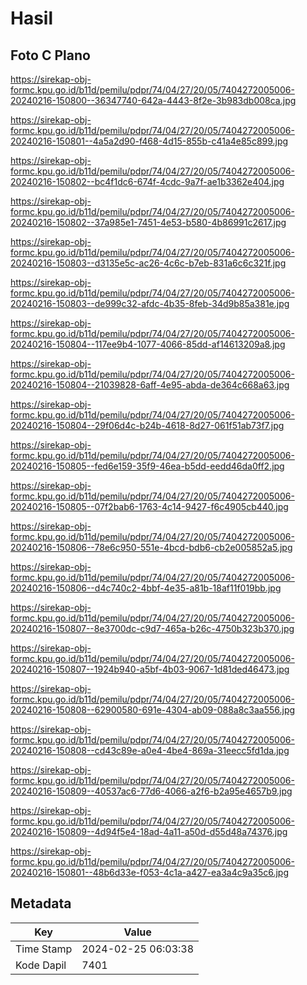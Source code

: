 # Hasil

## Foto C Plano

https://sirekap-obj-formc.kpu.go.id/b11d/pemilu/pdpr/74/04/27/20/05/7404272005006-20240216-150800--36347740-642a-4443-8f2e-3b983db008ca.jpg

https://sirekap-obj-formc.kpu.go.id/b11d/pemilu/pdpr/74/04/27/20/05/7404272005006-20240216-150801--4a5a2d90-f468-4d15-855b-c41a4e85c899.jpg

https://sirekap-obj-formc.kpu.go.id/b11d/pemilu/pdpr/74/04/27/20/05/7404272005006-20240216-150802--bc4f1dc6-674f-4cdc-9a7f-ae1b3362e404.jpg

https://sirekap-obj-formc.kpu.go.id/b11d/pemilu/pdpr/74/04/27/20/05/7404272005006-20240216-150802--37a985e1-7451-4e53-b580-4b86991c2617.jpg

https://sirekap-obj-formc.kpu.go.id/b11d/pemilu/pdpr/74/04/27/20/05/7404272005006-20240216-150803--d3135e5c-ac26-4c6c-b7eb-831a6c6c321f.jpg

https://sirekap-obj-formc.kpu.go.id/b11d/pemilu/pdpr/74/04/27/20/05/7404272005006-20240216-150803--de999c32-afdc-4b35-8feb-34d9b85a381e.jpg

https://sirekap-obj-formc.kpu.go.id/b11d/pemilu/pdpr/74/04/27/20/05/7404272005006-20240216-150804--117ee9b4-1077-4066-85dd-af14613209a8.jpg

https://sirekap-obj-formc.kpu.go.id/b11d/pemilu/pdpr/74/04/27/20/05/7404272005006-20240216-150804--21039828-6aff-4e95-abda-de364c668a63.jpg

https://sirekap-obj-formc.kpu.go.id/b11d/pemilu/pdpr/74/04/27/20/05/7404272005006-20240216-150804--29f06d4c-b24b-4618-8d27-061f51ab73f7.jpg

https://sirekap-obj-formc.kpu.go.id/b11d/pemilu/pdpr/74/04/27/20/05/7404272005006-20240216-150805--fed6e159-35f9-46ea-b5dd-eedd46da0ff2.jpg

https://sirekap-obj-formc.kpu.go.id/b11d/pemilu/pdpr/74/04/27/20/05/7404272005006-20240216-150805--07f2bab6-1763-4c14-9427-f6c4905cb440.jpg

https://sirekap-obj-formc.kpu.go.id/b11d/pemilu/pdpr/74/04/27/20/05/7404272005006-20240216-150806--78e6c950-551e-4bcd-bdb6-cb2e005852a5.jpg

https://sirekap-obj-formc.kpu.go.id/b11d/pemilu/pdpr/74/04/27/20/05/7404272005006-20240216-150806--d4c740c2-4bbf-4e35-a81b-18af11f019bb.jpg

https://sirekap-obj-formc.kpu.go.id/b11d/pemilu/pdpr/74/04/27/20/05/7404272005006-20240216-150807--8e3700dc-c9d7-465a-b26c-4750b323b370.jpg

https://sirekap-obj-formc.kpu.go.id/b11d/pemilu/pdpr/74/04/27/20/05/7404272005006-20240216-150807--1924b940-a5bf-4b03-9067-1d81ded46473.jpg

https://sirekap-obj-formc.kpu.go.id/b11d/pemilu/pdpr/74/04/27/20/05/7404272005006-20240216-150808--62900580-691e-4304-ab09-088a8c3aa556.jpg

https://sirekap-obj-formc.kpu.go.id/b11d/pemilu/pdpr/74/04/27/20/05/7404272005006-20240216-150808--cd43c89e-a0e4-4be4-869a-31eecc5fd1da.jpg

https://sirekap-obj-formc.kpu.go.id/b11d/pemilu/pdpr/74/04/27/20/05/7404272005006-20240216-150809--40537ac6-77d6-4066-a2f6-b2a95e4657b9.jpg

https://sirekap-obj-formc.kpu.go.id/b11d/pemilu/pdpr/74/04/27/20/05/7404272005006-20240216-150809--4d94f5e4-18ad-4a11-a50d-d55d48a74376.jpg

https://sirekap-obj-formc.kpu.go.id/b11d/pemilu/pdpr/74/04/27/20/05/7404272005006-20240216-150801--48b6d33e-f053-4c1a-a427-ea3a4c9a35c6.jpg


## Metadata

| Key        | Value               |
| ---------- | ------------------- |
| Time Stamp | 2024-02-25 06:03:38 |
| Kode Dapil | 7401                |



